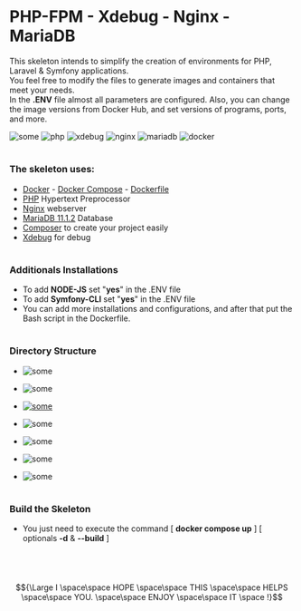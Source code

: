 # PHP-FPM - Xdebug - Nginx - MariaDB

This skeleton intends to simplify the creation of environments for PHP, Laravel & Symfony applications.\
You feel free to modify the files to generate images and containers that meet your needs.\
In the <b>.ENV</b> file almost all parameters are configured. Also, you can change the image versions from Docker Hub, and set versions of programs, ports, and more.

![some](https://img.shields.io/badge/DEFAULT_VERSIONS-ab530f)
![php](https://img.shields.io/badge/PHP_FPM-8.1-brightgreen.svg)
![xdebug](https://img.shields.io/badge/Xdebug-3.2.2-brightgreen.svg)
![nginx](https://img.shields.io/badge/nginx-1.25-brightgreen.svg)
![mariadb](https://img.shields.io/badge/MariaDB-11.1.1-brightgreen.svg)
![docker](https://img.shields.io/badge/Docker-compose-brightgreen.svg)

#
### The skeleton uses:

* [Docker](https://www.docker.com) - [Docker Compose](https://docs.docker.com/compose) - [Dockerfile](https://docs.docker.com/engine/reference/builder/)
* [PHP](https://php.net) Hypertext Preprocessor
* [Nginx](https://nginx.org) webserver
* [MariaDB 11.1.2](https://mariadb.org) Database
* [Composer](https://getcomposer.org) to create your project easily
* [Xdebug](https://xdebug.org) for debug

#
### Additionals Installations

* To add <b>NODE-JS</b> set "<b>yes</b>" in the .ENV file
* To add <b>Symfony-CLI</b> set "<b>yes</b>" in the .ENV file
* You can add more installations and configurations, and after that put the Bash script in the Dockerfile.

#
### Directory Structure

* ![some](https://img.shields.io/badge/docker-%20files%20to%20configure%20the%20environment.%20[%20Dockerfile,%20nginx.conf,%20xdebug.ini,%20php_overrides.ini%20]-e1e5e6)

* ![some](https://img.shields.io/badge/project-%20this%20is%20the%20root%20directory%20for%20your%20application-e1e5e6)

* [![some](https://img.shields.io/badge/vscode-%20replacement%20file%20when%20you%20create%20a%20launch.json%20.%20<<%20Click%20Here%20to%20see%20how%20to%20build%20it>>-e1e5e6)](https://code.visualstudio.com/docs/editor/debugging#_launch-configurations)

* ![some](https://img.shields.io/badge/xdebug-%20here%20Xdebug%20saves%20the%20logs.%20Usually,%20you%20will%20need%20to%20empty%20this%20directory%20to%20free%20space-e1e5e6)

* ![some](https://img.shields.io/badge/mariadb-%20this%20directory%20is%20created%20when%20you%20build%20the%20skeleton%20first%20time-e1e5e6)

* ![some](https://img.shields.io/badge/.env-%20configuration%20variables%20of%20environment-e1e5e6)

* ![some](https://img.shields.io/badge/docker_compose_yml-%20settings%20of%20docker%20services-e1e5e6)

#
### Build the Skeleton

* You just need to execute the command [ <b>docker compose up</b> ] [ optionals <b>-d</b> & <b>--build</b> ]

#

<br/>

$${\Large I \space\space HOPE \space\space THIS \space\space HELPS \space\space YOU. \space\space ENJOY \space\space IT \space !}$$
